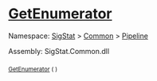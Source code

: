 # [GetEnumerator](./ParallelTransformPipeline-100663501.md)

Namespace: [SigStat]() > [Common](./../../README.md) > [Pipeline](./../README.md)

Assembly: SigStat.Common.dll

<sub>[GetEnumerator](./ParallelTransformPipeline-100663501.md) (  )</sub>&nbsp; &nbsp; &nbsp; &nbsp; &nbsp; &nbsp; &nbsp; &nbsp; &nbsp;<sub></sub>
